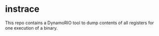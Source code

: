 # instrace

This repo contains a DynamoRIO tool to dump contents of all registers for one execution of a binary.

